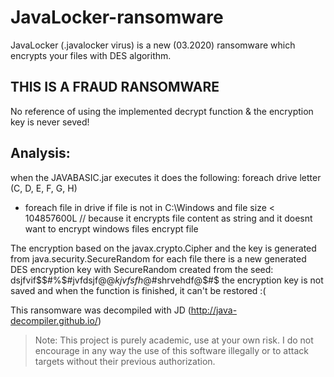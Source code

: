 # JavaLocker-ransomware
JavaLocker (.javalocker virus) is a new (03.2020) ransomware which encrypts your files with DES algorithm.

## THIS IS A FRAUD RANSOMWARE
No reference of using the implemented decrypt function & the encryption key is never seved!

## Analysis:
when the JAVABASIC.jar executes it does the following:
foreach drive letter (C, D, E, F, G, H)
+  foreach file in drive
    if file is not in C:\\Windows and file size < 104857600L // because it encrypts file content as string and it doesnt want to encrypt windows files 
        encrypt file
        
The encryption based on the javax.crypto.Cipher and the key is generated from java.security.SecureRandom
for each file there is a new generated DES encryption key with SecureRandom created from the seed: dsjfvif$$#%$#jvfdsjf@$@kjvfsfh@$#shrvehdf@$#$
the encryption key is not saved and when the function is finished, it can't be restored :(


This ransomware was decompiled with JD (http://java-decompiler.github.io/)

> Note: This project is purely academic, use at your own risk. I do not encourage in any way the use of this software illegally or to attack targets without their previous authorization.
